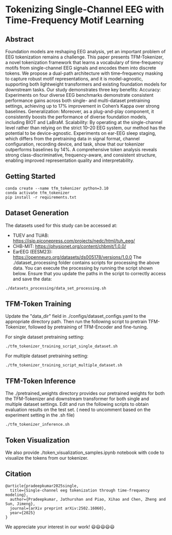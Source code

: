 # Tokenizing Single-Channel EEG with Time-Frequency Motif Learning

## Abstract
Foundation models are reshaping EEG analysis, yet an important problem of EEG tokenization remains a challenge. This paper presents TFM-Tokenizer, a novel tokenization framework that learns a vocabulary of time-frequency motifs from single-channel EEG signals and encodes them into discrete tokens. We propose a dual-path architecture with time–frequency masking to capture robust motif representations, and it is model-agnostic, supporting both lightweight transformers and existing foundation models for downstream tasks. Our study demonstrates three key benefits:
Accuracy: Experiments on four diverse EEG benchmarks demonstrate consistent performance gains across both single- and multi-dataset pretraining settings, achieving up to 17% improvement in Cohen’s Kappa over strong baselines. Generalization: Moreover, as a plug-and-play component, it consistently boosts the performance of diverse foundation models, including BIOT and LaBraM. Scalability: By operating at the single-channel level rather than relying on the strict 10–20 EEG system, our method has the potential to be device-agnostic. Experiments on ear-EEG sleep staging, which differs from the pretraining data in signal format, channel configuration, recording device, and task, show that our tokenizer outperforms baselines by 14%. A comprehensive token analysis reveals strong class-discriminative, frequency-aware, and consistent structure, enabling improved representation quality and interpretability.

## Getting Started
```
conda create --name tfm_tokenizer python=3.10
conda activate tfm_tokenizer
pip install -r requirements.txt
```

## Dataset Generation
The datasets used for this study can be accessed at:
  - TUEV and TUAB: https://isip.piconepress.com/projects/nedc/html/tuh_eeg/
  - CHB-MIT: https://physionet.org/content/chbmit/1.0.0/
  - EarEEG (EESM23): https://openneuro.org/datasets/ds005178/versions/1.0.0
The ./dataset_processing folder contains scripts for processing the above data. You can execute the processing by running the script shown below. Ensure that you update the paths in the script to correctly access and save the data:
```
./datasets_processing/data_set_processing.sh
```

## TFM-Token Training
Update the "data_dir" field in ./configs/dataset_configs.yaml to the appropriate directory path. Then run the following script to pretrain TFM-Tokenizer, followed by pretraining of TFM-Encoder and fine-tuning. 

For single dataset pretraining setting:
```
./tfm_tokenizer_training_script_single_dataset.sh
```

For multiple dataset pretraining setting:
```
./tfm_tokenizer_training_script_multiple_dataset.sh
```

## TFM-Token Inference
The ./pretrained_weights directory provides our pretrained weights for both the TFM-Tokenizer and downstream transformer for both single and multiple dataset settings. Edit and run the following scripts to obtain evaluation results on the test set. ( need to uncomment based on the experiment setting in the .sh file)
```
./tfm_tokenizer_inference.sh
```

## Token Visualization
We also provide ./token_visualization_samples.ipynb notebook with code to visualize the tokens from our tokenizer.

## Citation
```
@article{pradeepkumar2025single,
  title={Single-channel eeg tokenization through time-frequency modeling},
  author={Pradeepkumar, Jathurshan and Piao, Xihao and Chen, Zheng and Sun, Jimeng},
  journal={arXiv preprint arXiv:2502.16060},
  year={2025}
}
```

We appreciate your interest in our work! 😃😃😃😃😃


